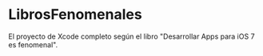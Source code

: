 LibrosFenomenales
=================

El proyecto de Xcode completo según el libro "Desarrollar Apps para iOS 7 es fenomenal".
